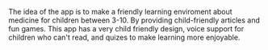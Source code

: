 The idea of the app is to make a friendly learning enviroment about medicine for children between 3-10. By providing child-friendly articles and fun games. This app has a very child friendly design, voice support for children who can't read, and quizes to make learning more enjoyable.
